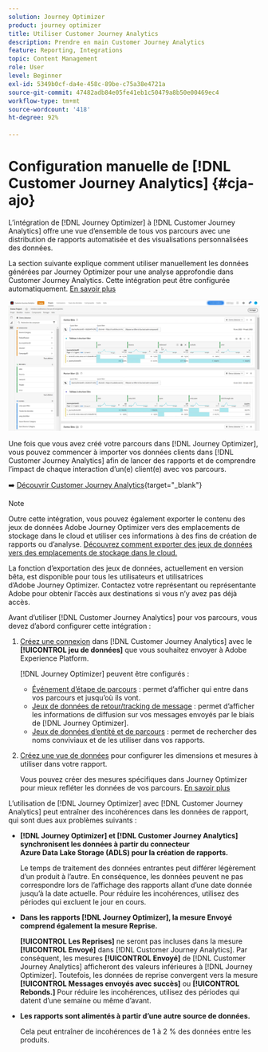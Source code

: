 ```yaml
---
solution: Journey Optimizer
product: journey optimizer
title: Utiliser Customer Journey Analytics
description: Prendre en main Customer Journey Analytics
feature: Reporting, Integrations
topic: Content Management
role: User
level: Beginner
exl-id: 5349b0cf-da4e-458c-89be-c75a38e4721a
source-git-commit: 47482adb84e05fe41eb1c50479a8b50e00469ec4
workflow-type: tm+mt
source-wordcount: '418'
ht-degree: 92%

---
```


# Configuration manuelle de [!DNL Customer Journey Analytics] {#cja-ajo}

L’intégration de [!DNL Journey Optimizer] à [!DNL Customer Journey Analytics] offre une vue d’ensemble de tous vos parcours avec une distribution de rapports automatisée et des visualisations personnalisées des données.

La section suivante explique comment utiliser manuellement les données générées par Journey Optimizer pour une analyse approfondie dans Customer Journey Analytics. Cette intégration peut être configurée automatiquement. [En savoir plus](report-gs-cja.md)

![](assets/cja.png)

Une fois que vous avez créé votre parcours dans [!DNL Journey Optimizer], vous pouvez commencer à importer vos données clients dans [!DNL Customer Journey Analytics] afin de lancer des rapports et de comprendre l’impact de chaque interaction d’un(e) client(e) avec vos parcours.

➡️ [Découvrir Customer Journey Analytics](https://experienceleague.adobe.com/en/docs/analytics-platform/using/integrations/ajo#manually-configure-a-data-view-to-be-used-with-journey-optimizer){target="_blank"}

>[!NOTE]
>
>Outre cette intégration, vous pouvez également exporter le contenu des jeux de données Adobe Journey Optimizer vers des emplacements de stockage dans le cloud et utiliser ces informations à des fins de création de rapports ou d’analyse. [Découvrez comment exporter des jeux de données vers des emplacements de stockage dans le cloud.](../data/export-datasets.md)
>
>La fonction d’exportation des jeux de données, actuellement en version bêta, est disponible pour tous les utilisateurs et utilisatrices d’Adobe Journey Optimizer. Contactez votre représentant ou représentante Adobe pour obtenir l’accès aux destinations si vous n’y avez pas déjà accès.

Avant d’utiliser [!DNL Customer Journey Analytics] pour vos parcours, vous devez d’abord configurer cette intégration :

1. [Créez une connexion](https://experienceleague.adobe.com/docs/analytics-platform/using/cja-connections/create-connection.html?lang=fr) dans [!DNL Customer Journey Analytics] avec le **[!UICONTROL jeu de données]** que vous souhaitez envoyer à Adobe Experience Platform.

   [!DNL Journey Optimizer] peuvent être configurés :
   * [Événement d’étape de parcours](../data/datasets-query-examples.md#journey-step-event) : permet d’afficher qui entre dans vos parcours et jusqu’où ils vont.
   * [Jeux de données de retour/tracking de message](../data/datasets-query-examples.md#message-feedback-event-dataset) : permet d’afficher les informations de diffusion sur vos messages envoyés par le biais de [!DNL Journey Optimizer].
   * [Jeux de données d’entité et de parcours](../data/datasets-query-examples.md#entity-dataset) : permet de rechercher des noms conviviaux et de les utiliser dans vos rapports.

1. [Créez une vue de données](https://experienceleague.adobe.com/docs/analytics-platform/using/cja-dataviews/create-dataview.html?lang=fr) pour configurer les dimensions et mesures à utiliser dans votre rapport.

   Vous pouvez créer des mesures spécifiques dans Journey Optimizer pour mieux refléter les données de vos parcours. [En savoir plus](https://experienceleague.adobe.com/docs/analytics-platform/using/integrations/ajo.html?lang=fr#configure-the-data-view-to-accommodate-journey-optimizer-dimensions-and-metrics)

L’utilisation de [!DNL Journey Optimizer] avec [!DNL Customer Journey Analytics] peut entraîner des incohérences dans les données de rapport, qui sont dues aux problèmes suivants :

* **[!DNL Journey Optimizer] et [!DNL Customer Journey Analytics] synchronisent les données à partir du connecteur Azure Data Lake Storage (ADLS) pour la création de rapports.**

  Le temps de traitement des données entrantes peut différer légèrement d’un produit à l’autre. En conséquence, les données peuvent ne pas correspondre lors de l’affichage des rapports allant d’une date donnée jusqu’à la date actuelle. Pour réduire les incohérences, utilisez des périodes qui excluent le jour en cours.

* **Dans les rapports [!DNL Journey Optimizer], la mesure Envoyé comprend également la mesure Reprise.**

  **[!UICONTROL Les Reprises]** ne seront pas incluses dans la mesure **[!UICONTROL Envoyé]** dans [!DNL Customer Journey Analytics]. Par conséquent, les mesures **[!UICONTROL Envoyé]** de [!DNL Customer Journey Analytics] afficheront des valeurs inférieures à [!DNL Journey Optimizer]. Toutefois, les données de reprise convergent vers la mesure **[!UICONTROL Messages envoyés avec succès]** ou **[!UICONTROL Rebonds.]**
Pour réduire les incohérences, utilisez des périodes qui datent d’une semaine ou même d’avant.

* **Les rapports sont alimentés à partir d’une autre source de données.**

  Cela peut entraîner de incohérences de 1 à 2 % des données entre les produits. 
